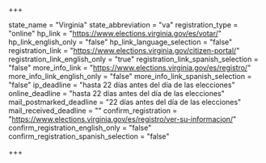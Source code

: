 +++

state_name = "Virginia"
state_abbreviation = "va"
registration_type = "online"
hp_link = "https://www.elections.virginia.gov/es/votar/"
hp_link_english_only = "false"
hp_link_language_selection = "false"
registration_link = "https://www.elections.virginia.gov/citizen-portal/"
registration_link_english_only = "true"
registration_link_spanish_selection = "false"
more_info_link = "https://www.elections.virginia.gov/es/registro/"
more_info_link_english_only = "false"
more_info_link_spanish_selection = "false"
ip_deadline = "hasta 22 días antes del día de las elecciones"
online_deadline = "hasta 22 días antes del día de las elecciones"
mail_postmarked_deadline = "22 días antes del día de las elecciones"
mail_received_deadline = ""
confirm_registration = "https://www.elections.virginia.gov/es/registro/ver-su-informacion/"
confirm_registration_english_only = "false"
confirm_registration_spanish_selection = "false"

+++